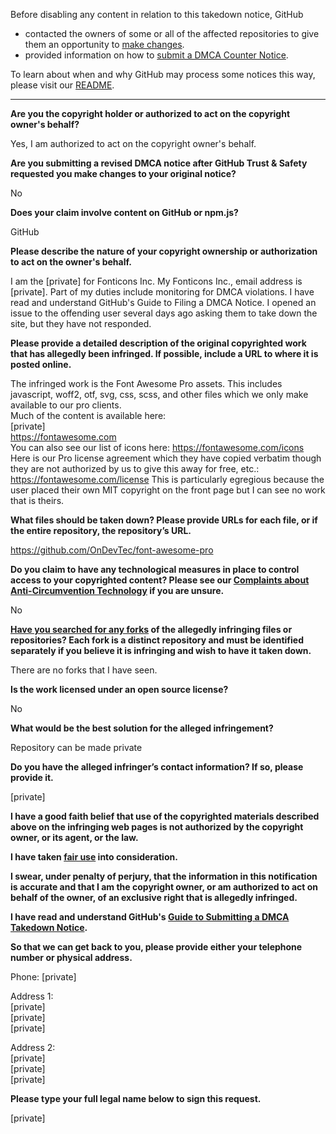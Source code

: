 Before disabling any content in relation to this takedown notice, GitHub
- contacted the owners of some or all of the affected repositories to give them an opportunity to [make changes](https://docs.github.com/en/github/site-policy/dmca-takedown-policy#a-how-does-this-actually-work).
- provided information on how to [submit a DMCA Counter Notice](https://docs.github.com/en/articles/guide-to-submitting-a-dmca-counter-notice).

To learn about when and why GitHub may process some notices this way, please visit our [README](https://github.com/github/dmca/blob/master/README.md#anatomy-of-a-takedown-notice).

---

**Are you the copyright holder or authorized to act on the copyright owner's behalf?**

Yes, I am authorized to act on the copyright owner's behalf.

**Are you submitting a revised DMCA notice after GitHub Trust & Safety requested you make changes to your original notice?**

No

**Does your claim involve content on GitHub or npm.js?**

GitHub

**Please describe the nature of your copyright ownership or authorization to act on the owner's behalf.**

I am the [private] for Fonticons Inc. My Fonticons Inc., email address is [private]. Part of my duties include monitoring for DMCA violations. I have read and understand GitHub's Guide to Filing a DMCA Notice. I opened an issue to the offending user several days ago asking them to take down the site, but they have not responded.

**Please provide a detailed description of the original copyrighted work that has allegedly been infringed. If possible, include a URL to where it is posted online.**

The infringed work is the Font Awesome Pro assets. This includes javascript, woff2, otf, svg, css, scss, and other files which we only make available to our pro clients.  
Much of the content is available here:  
[private]  
https://fontawesome.com  
You can also see our list of icons here: https://fontawesome.com/icons  
Here is our Pro license agreement which they have copied verbatim though they are not authorized by us to give this away for free, etc.:
https://fontawesome.com/license
This is particularly egregious because the user placed their own MIT copyright on the front page but I can see no work that is theirs.

**What files should be taken down? Please provide URLs for each file, or if the entire repository, the repository’s URL.**

https://github.com/OnDevTec/font-awesome-pro

**Do you claim to have any technological measures in place to control access to your copyrighted content? Please see our <a href="https://docs.github.com/articles/guide-to-submitting-a-dmca-takedown-notice#complaints-about-anti-circumvention-technology">Complaints about Anti-Circumvention Technology</a> if you are unsure.**

No

**<a href="https://docs.github.com/articles/dmca-takedown-policy#b-what-about-forks-or-whats-a-fork">Have you searched for any forks</a> of the allegedly infringing files or repositories? Each fork is a distinct repository and must be identified separately if you believe it is infringing and wish to have it taken down.**

There are no forks that I have seen.

**Is the work licensed under an open source license?**

No

**What would be the best solution for the alleged infringement?**

Repository can be made private

**Do you have the alleged infringer’s contact information? If so, please provide it.**

[private]

**I have a good faith belief that use of the copyrighted materials described above on the infringing web pages is not authorized by the copyright owner, or its agent, or the law.**

**I have taken <a href="https://www.lumendatabase.org/topics/22">fair use</a> into consideration.**

**I swear, under penalty of perjury, that the information in this notification is accurate and that I am the copyright owner, or am authorized to act on behalf of the owner, of an exclusive right that is allegedly infringed.**

**I have read and understand GitHub's <a href="https://docs.github.com/articles/guide-to-submitting-a-dmca-takedown-notice/">Guide to Submitting a DMCA Takedown Notice</a>.**

**So that we can get back to you, please provide either your telephone number or physical address.**

Phone: [private]

Address 1:  
[private]  
[private]  
[private]  

Address 2:  
[private]  
[private]  
[private]  

**Please type your full legal name below to sign this request.**

[private]  

